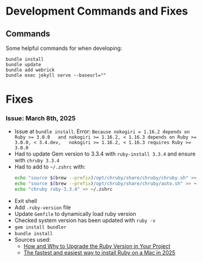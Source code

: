 # Development Commands and Fixes

## Commands
Some helpful commands for when developing:

```shell
bundle install
bundle update
bundle add webrick
bundle exec jekyll serve --baseurl=""
```

# Fixes

### Issue: March 8th, 2025
- Issue at `bundle install`. Error: `Because nokogiri = 1.16.2 depends on Ruby >= 3.0.0   and nokogiri >= 1.16.2, < 1.16.3 depends on Ruby >= 3.0.0, < 3.4.dev,   nokogiri >= 1.16.2, < 1.16.3 requires Ruby >= 3.0.0`
- Had to update Gem version to 3.3.4 with `ruby-install 3.3.4` and ensure with `chruby 3.3.4`
- Had to add to `~/.zshrc` with:
    ```bash
    echo "source $(brew --prefix)/opt/chruby/share/chruby/chruby.sh" >> ~/.zshrc
    echo "source $(brew --prefix)/opt/chruby/share/chruby/auto.sh" >> ~/.zshrc
    echo "chruby ruby-3.3.4" >> ~/.zshrc
    ```
- Exit shell
- Add `.ruby-version` file
- Update `Gemfile` to dynamically load ruby version
- Checked system version has been updated with `ruby -v`
- `gem install bundler`
- `bundle install`
- Sources used:
  - [How and Why to Upgrade the Ruby Version in Your Project](https://www.rubyonmac.dev/how-to-upgrade-the-ruby-version-in-your-project)
  - [The fastest and easiest way to install Ruby on a Mac in 2025](https://www.moncefbelyamani.com/how-to-install-xcode-homebrew-git-rvm-ruby-on-mac/)